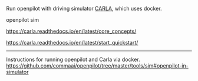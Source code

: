 Run openpilot with driving simulator [CARLA](http://carla.org/), which uses docker.

openpilot sim

https://carla.readthedocs.io/en/latest/core_concepts/

https://carla.readthedocs.io/en/latest/start_quickstart/

***

Instructions for running openpilot and Carla via docker. 
https://github.com/commaai/openpilot/tree/master/tools/sim#openpilot-in-simulator